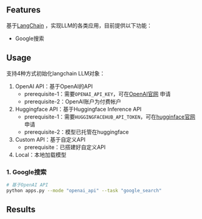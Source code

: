 ## Features

基于[LangChain](https://github.com/hwchase17/langchain) ，实现LLM的各类应用，目前提供以下功能：

- Google搜索

## Usage
支持4种方式初始化langchain LLM对象：
1. OpenAI API：基于OpenAI的API
   - prerequisite-1：需要```OPENAI_API_KEY```，可在[OpenAI官网](https://platform.openai.com/account/api-keys) 申请
   - prerequisite-2：OpenAI账户为付费帐户
2. Huggingface API：基于Huggingface Inference API
   - prerequisite-1：需要```HUGGINGFACEHUB_API_TOKEN```，可在[hugginface官网](https://huggingface.co/settings/tokens) 申请
   - prerequisite-2：模型已托管在huggingface
3. Custom API：基于自定义API
   - prerequisite：已搭建好自定义API
4. Local：本地加载模型

### 1. Google搜索
```bash
# 基于OpenAI API
python apps.py --mode "openai_api" --task "google_search"
```

## Results
